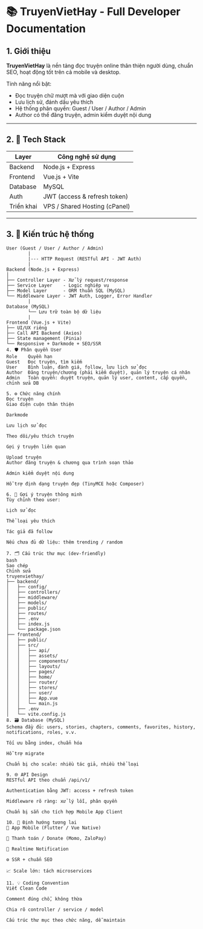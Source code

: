 # 📚 TruyenVietHay - Full Developer Documentation

## 1. Giới thiệu

**TruyenVietHay** là nền tảng đọc truyện online thân thiện người dùng, chuẩn SEO, hoạt động tốt trên cả mobile và desktop.

Tính năng nổi bật:
- Đọc truyện chữ mượt mà với giao diện cuộn
- Lưu lịch sử, đánh dấu yêu thích
- Hệ thống phân quyền: Guest / User / Author / Admin
- Author có thể đăng truyện, admin kiểm duyệt nội dung

---

## 2. 🧰 Tech Stack

| Layer      | Công nghệ sử dụng           |
|------------|-----------------------------|
| Backend    | Node.js + Express           |
| Frontend   | Vue.js + Vite               |
| Database   | MySQL                       |
| Auth       | JWT (access & refresh token)|
| Triển khai | VPS / Shared Hosting (cPanel)|

---

## 3. 🧱 Kiến trúc hệ thống

```text
User (Guest / User / Author / Admin)
        |
        |--- HTTP Request (RESTful API - JWT Auth)
        |
Backend (Node.js + Express)
│
├── Controller Layer - Xử lý request/response
├── Service Layer    - Logic nghiệp vụ
├── Model Layer      - ORM thuần SQL (MySQL)
└── Middleware Layer - JWT Auth, Logger, Error Handler
        |
Database (MySQL)
        └── Lưu trữ toàn bộ dữ liệu
        |
Frontend (Vue.js + Vite)
├── UI/UX riêng
├── Call API Backend (Axios)
├── State management (Pinia)
└── Responsive + Darkmode + SEO/SSR
4. 🛡️ Phân quyền User
Role	Quyền hạn
Guest	Đọc truyện, tìm kiếm
User	Bình luận, đánh giá, follow, lưu lịch sử đọc
Author	Đăng truyện/chương (phải kiểm duyệt), quản lý truyện cá nhân
Admin	Toàn quyền: duyệt truyện, quản lý user, content, cấp quyền, chỉnh sửa DB

5. ⚙️ Chức năng chính
Đọc truyện
Giao diện cuộn thân thiện

Darkmode

Lưu lịch sử đọc

Theo dõi/yêu thích truyện

Gợi ý truyện liên quan

Upload truyện
Author đăng truyện & chương qua trình soạn thảo

Admin kiểm duyệt nội dung

Hỗ trợ định dạng truyện đẹp (TinyMCE hoặc Composer)

6. 🧠 Gợi ý truyện thông minh
Tùy chỉnh theo user:

Lịch sử đọc

Thể loại yêu thích

Tác giả đã follow

Nếu chưa đủ dữ liệu: thêm trending / random

7. 🗂️ Cấu trúc thư mục (dev-friendly)
bash
Sao chép
Chỉnh sửa
truyenviethay/
├── backend/
│   ├── config/
│   ├── controllers/
│   ├── middleware/
│   ├── models/
│   ├── public/
│   ├── routes/
│   ├── .env
│   ├── index.js
│   └── package.json
├── frontend/
│   ├── public/
│   ├── src/
│   │   ├── api/
│   │   ├── assets/
│   │   ├── components/
│   │   ├── layouts/
│   │   ├── pages/
│   │   ├── home/
│   │   ├── router/
│   │   ├── stores/
│   │   ├── user/
│   │   ├── App.vue
│   │   └── main.js
│   ├── .env
│   └── vite.config.js
8. 🗃️ Database (MySQL)
Schema đầy đủ: users, stories, chapters, comments, favorites, history, notifications, roles, v.v.

Tối ưu bằng index, chuẩn hóa

Hỗ trợ migrate

Chuẩn bị cho scale: nhiều tác giả, nhiều thể loại

9. 🌐 API Design
RESTful API theo chuẩn /api/v1/

Authentication bằng JWT: access + refresh token

Middleware rõ ràng: xử lý lỗi, phân quyền

Chuẩn bị sẵn cho tích hợp Mobile App Client

10. 🚀 Định hướng tương lai
📱 App Mobile (Flutter / Vue Native)

💸 Thanh toán / Donate (Momo, ZaloPay)

🔔 Realtime Notification

⚙️ SSR + chuẩn SEO

📈 Scale lớn: tách microservices

11. 💡 Coding Convention
Viết Clean Code

Comment đúng chỗ, không thừa

Chia rõ controller / service / model

Cấu trúc thư mục theo chức năng, dễ maintain